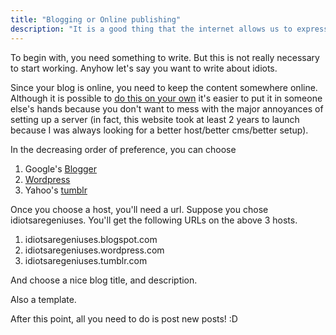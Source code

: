 ```yaml
---
title: "Blogging or Online publishing"
description: "It is a good thing that the internet allows us to express ourselves easily and get heard more easily. This is called blogging. And it's a skill that's very very useful."
---
```

To begin with, you need something to write. But this is not really necessary to start working. Anyhow let's say you want to write about idiots.

Since your blog is online, you need to keep the content somewhere online. Although it is possible to [do this on your own](/webhosting/) it's easier to put it in someone else's hands because you don't want to mess with the major annoyances of setting up a server (in fact, this website took at least 2 years to launch because I was always looking for a better host/better cms/better setup). 

In the decreasing order of preference, you can choose
1. Google's [Blogger](//blogger.com)
2. [Wordpress](//wordpress.com)
3. Yahoo's [tumblr](//tumblr.com)

Once you choose a host, you'll need a url. Suppose you chose idiotsaregeniuses. You'll get the following URLs on the above 3 hosts.
1. idiotsaregeniuses.blogspot.com
2. idiotsaregeniuses.wordpress.com
3. idiotsaregeniuses.tumblr.com

And choose a nice blog title, and description.

Also a template.

After this point, all you need to do is post new posts! :D
